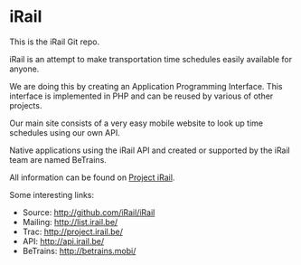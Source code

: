 # iRail

This is the iRail Git repo.

iRail is an attempt to make transportation time schedules easily available for anyone. 

We are doing this by creating an Application Programming Interface. This interface is implemented in PHP and can be reused by various of other projects.

Our main site consists of a very easy mobile website to look up time schedules using our own API.

Native applications using the iRail API and created or supported by the iRail team are named BeTrains.

All information can be found on [Project iRail](http://project.irail.be/).

Some interesting links:

  * Source: http://github.com/iRail/iRail
  * Mailing: http://list.irail.be/
  * Trac: http://project.irail.be/
  * API: http://api.irail.be/
  * BeTrains: http://betrains.mobi/